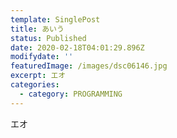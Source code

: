 ```yaml
---
template: SinglePost
title: あいう
status: Published
date: 2020-02-18T04:01:29.896Z
modifydate: ''
featuredImage: /images/dsc06146.jpg
excerpt: エオ
categories:
  - category: PROGRAMMING
---
```

エオ
